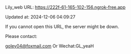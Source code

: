 Lily_web URL: https://222f-61-165-102-156.ngrok-free.app

Updated at: 2024-12-06 04:09:27

If you cannot open this URL, the server might be down.

Please contact: 

goley04@foxmail.com Or Wechat:GL_yeaH